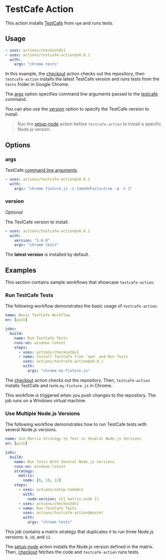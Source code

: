 # TestCafe Action

This action installs [TestCafe](https://github.com/DevExpress/testcafe) from `npm` and runs tests.

## Usage

```yaml
- uses: actions/checkout@v1
- uses: actions/testcafe-action@v0.0.1
  with:
    args: "chrome tests"
```

In this example, the [checkout](https://github.com/actions/checkout) action checks out the repository, then `testcafe-action` installs the latest TestCafe version and runs tests from the `tests` folder in Google Chrome.

The [args](#args) option specifies command line arguments passed to the [testcafe](https://devexpress.github.io/testcafe/documentation/using-testcafe/command-line-interface.html) command.

You can also use the [version](#version) option to specify the TestCafe version to install.

> Run the [setup-node](https://github.com/actions/setup-node) action before `testcafe-action` to install a specific Node.js version.

## Options

### args

TestCafe [command line arguments](https://devexpress.github.io/testcafe/documentation/using-testcafe/command-line-interface.html).

```yaml
- uses: actions/testcafe-action@v0.0.1
  with:
    args: "chrome fixture.js -s takeOnFails=true -q -c 3"
```

### version

*Optional*

The TestCafe version to install.

```yaml
- uses: actions/testcafe-action@v0.0.1
  with:
    version: "1.6.0"
    args: "chrome tests"
```

The **latest version** is installed by default.

## Examples

This section contains sample workflows that showcase `testcafe-action`.

### Run TestCafe Tests

The following workflow demonstrates the basic usage of `testcafe-action`.

```yaml
name: Basic TestCafe Workflow
on: [push]

jobs:
  build:
    name: Run TestCafe Tests
    runs-on: windows-latest
    steps:
      - uses: actions/checkout@v1
      - name: Install TestCafe from 'npm' and Run Tests
        uses: actions/testcafe-action@v0.0.1
        with:
          args: "chrome my-fixture.js"
```

The [checkout](https://github.com/actions/checkout) action checks out the repository. Then, `testcafe-action` installs TestCafe and runs `my-fixture.js` in Chrome.

This workflow is triggered when you push changes to the repository. The job runs on a Windows virtual machine.

### Use Multiple Node.js Versions

The following workflow demonstrates how to run TestCafe tests with several Node.js versions.

```yaml
name: Use Matrix Strategy to Test in Several Node.js Versions
on: [push]

jobs:
  build:
    name: Run Tests With Several Node.js Versions
    runs-on: windows-latest
    strategy:
      matrix:
        node: [8, 10, 12]
    steps:
      - uses: actions/setup-node@v1
        with:
          node-version: ${{ matrix.node }}
      - uses: actions/checkout@v1
      - name: Run TestCafe Tests
        uses: actions/testcafe-action@master
        with:
          args: "chrome tests"
```

This job contains a matrix strategy that duplicates it to run three Node.js versions: `8`, `10`, and `12`.

The [setup-node](https://github.com/actions/setup-node) action installs the Node.js version defined in the matrix. Then, [checkout](https://github.com/actions/checkout) fetches the code and `testcafe-action` runs tests.
